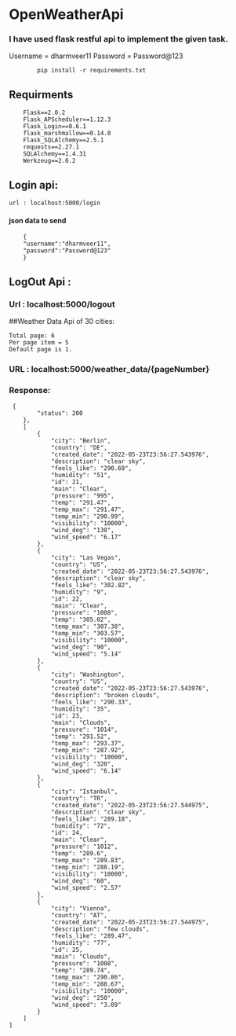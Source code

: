 # OpenWeatherApi

### I have used flask restful api to implement the given task.

Username = dharmveer11
Password = Password@123
           
            pip install -r requirements.txt

## Requirments 
        Flask==2.0.2
        Flask_APScheduler==1.12.3
        Flask_Login==0.6.1
        flask_marshmallow==0.14.0
        Flask_SQLAlchemy==2.5.1
        requests==2.27.1
        SQLAlchemy==1.4.31
        Werkzeug==2.0.2

## Login api: 
    url : localhost:5000/login
#### json data to send 
        {
        "username":"dharmveer11",
        "password":"Password@123"
        }


 

## LogOut Api :

### Url : localhost:5000/logout

 

##Weather Data Api of 30 cities:

    Total page: 6
    Per page item = 5
    Default page is 1.
### URL :  localhost:5000/weather_data/{pageNumber}

### Response: 

     {
            "status": 200
        },
        [
            {
                "city": "Berlin",
                "country": "DE",
                "created_date": "2022-05-23T23:56:27.543976",
                "description": "clear sky",
                "feels_like": "290.69",
                "humidity": "51",
                "id": 21,
                "main": "Clear",
                "pressure": "995",
                "temp": "291.47",
                "temp_max": "291.47",
                "temp_min": "290.99",
                "visibility": "10000",
                "wind_deg": "130",
                "wind_speed": "6.17"
            },
            {
                "city": "Las Vegas",
                "country": "US",
                "created_date": "2022-05-23T23:56:27.543976",
                "description": "clear sky",
                "feels_like": "302.82",
                "humidity": "9",
                "id": 22,
                "main": "Clear",
                "pressure": "1008",
                "temp": "305.02",
                "temp_max": "307.38",
                "temp_min": "303.57",
                "visibility": "10000",
                "wind_deg": "90",
                "wind_speed": "5.14"
            },
            {
                "city": "Washington",
                "country": "US",
                "created_date": "2022-05-23T23:56:27.543976",
                "description": "broken clouds",
                "feels_like": "290.33",
                "humidity": "35",
                "id": 23,
                "main": "Clouds",
                "pressure": "1014",
                "temp": "291.52",
                "temp_max": "293.37",
                "temp_min": "287.92",
                "visibility": "10000",
                "wind_deg": "320",
                "wind_speed": "6.14"
            },
            {
                "city": "Istanbul",
                "country": "TR",
                "created_date": "2022-05-23T23:56:27.544975",
                "description": "clear sky",
                "feels_like": "289.18",
                "humidity": "72",
                "id": 24,
                "main": "Clear",
                "pressure": "1012",
                "temp": "289.6",
                "temp_max": "289.83",
                "temp_min": "288.19",
                "visibility": "10000",
                "wind_deg": "60",
                "wind_speed": "2.57"
            },
            {
                "city": "Vienna",
                "country": "AT",
                "created_date": "2022-05-23T23:56:27.544975",
                "description": "few clouds",
                "feels_like": "289.47",
                "humidity": "77",
                "id": 25,
                "main": "Clouds",
                "pressure": "1008",
                "temp": "289.74",
                "temp_max": "290.86",
                "temp_min": "288.67",
                "visibility": "10000",
                "wind_deg": "250",
                "wind_speed": "3.09"
            }
        ]
    ]

